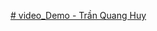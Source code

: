 [﻿# video_Demo - Trần Quang Huy
](https://drive.google.com/file/d/18y_Hh1QOZDiQ-XZ1nDORY0LmefRZxTxm/view?usp=sharing)
